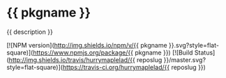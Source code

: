 {{ pkgname }}
==============

{{ description }}

[![NPM version](http://img.shields.io/npm/v/{{ pkgname }}.svg?style=flat-square)](https://www.npmjs.org/package/{{ pkgname }})
[![Build Status](http://img.shields.io/travis/hurrymaplelad/{{ reposlug }}/master.svg?style=flat-square)](https://travis-ci.org/hurrymaplelad/{{ reposlug }})
